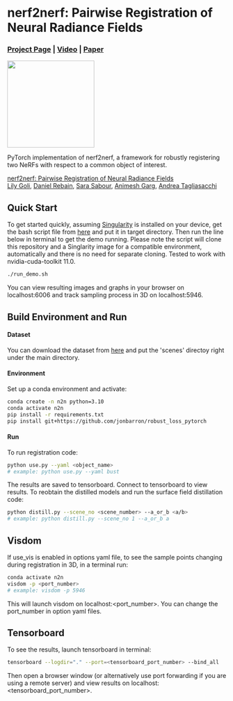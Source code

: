 # nerf2nerf: Pairwise Registration of Neural Radiance Fields
### [Project Page](https://nerf2nerf.github.io/) | [Video](https://youtu.be/S071rGezdNM) | [Paper](https://arxiv.org/abs/2211.01600)

<img src="https://github.com/nerf2nerf/nerf2nerf.github.io/raw/main/video/iterations.gif" height=200>

PyTorch implementation of nerf2nerf, a framework for robustly registering two NeRFs with respect to a common object of interest.

[nerf2nerf: Pairwise Registration of Neural Radiance Fields](https://nerf2nerf.github.io/)  
 [Lily Goli](https://lilygoli.github.io/),
 [Daniel Rebain](http://drebain.com/),
 [Sara Sabour](https://ca.linkedin.com/in/sara-sabour-63019132),
 [Animesh Garg](https://animesh.garg.tech/),
 [Andrea Tagliasacchi](https://taiya.github.io/)

## Quick Start
To get started quickly, assuming [Singularity](https://docs.sylabs.io/guides/2.6/user-guide/installation.html#installation) is installed on your device, get the bash script file from [here](https://drive.google.com/file/d/1gYrSP4k03LXPtfwVIC9joOK6kzUIHbJO/view?usp=sharing) and put it in target directory. Then run the line below in terminal to get the demo running. Please note the script will clone this repository and a Singlarity image for a compatible environment, automatically and there is no need for separate cloning. Tested to work with nvidia-cuda-toolkit 11.0.
```sh
./run_demo.sh
```
You can view resulting images and graphs in your browser on localhost:6006 and track sampling process in 3D on localhost:5946.

## Build Environment and Run

#### Dataset
You can download the dataset from [here](https://drive.google.com/drive/folders/1jNpwAv1T1ntjIHUMJ1wABePA2Z8_nRRQ?usp=sharing) and put the 'scenes' directoy right under the main directory.
#### Environment

Set up a conda environment and activate:

```sh
conda create -n n2n python=3.10
conda activate n2n
pip install -r requirements.txt
pip install git+https://github.com/jonbarron/robust_loss_pytorch
```
#### Run
To run registration code:
```sh
python use.py --yaml <object_name> 
# example: python use.py --yaml bust 
```
The results are saved to tensorboard. Connect to tensorboard to view results.
To reobtain the distilled models and run the surface field distillation code:

```sh
python distill.py --scene_no <scene_number> --a_or_b <a/b>
# example: python distill.py --scene_no 1 --a_or_b a
```

## Visdom
If use_vis is enabled in options yaml file, to see the sample points changing during registration in 3D, in a terminal run:
```sh
conda activate n2n
visdom -p <port_number>
# example: visdom -p 5946
```
This will launch visdom on localhost:<port_number>. You can change the port_number in option yaml files.
## Tensorboard
To see the results, launch tensorboard in terminal:
```sh
tensorboard --logdir="." --port=<tensorboard_port_number> --bind_all
```
Then open a browser window (or alternatively use port forwarding if you are using a remote server) and view results on localhost:<tensorboard_port_number>.
